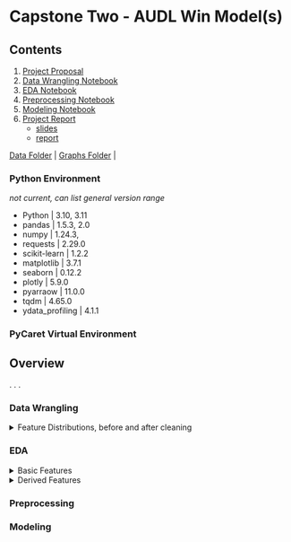# Capstone Two - AUDL Win Model(s)

## Contents

 1. [Project Proposal](/Capstone%20Two/propsal.pdf)
 2. [Data Wrangling Notebook](/Capstone%20Two/7.6_Wrangling.ipynb)
 3. [EDA Notebook](/Capstone%20Two/11.5_EDA.ipynb)
 4. [Preprocessing Notebook](/Capstone%20Two/16.3_Preprocessing-Training.ipynb)
 5. [Modeling Notebook](/Capstone%20Two/18.3_Modeling.ipynb.ipynb)
 6. [Project Report](/Capstone%20Two/Report)
	- [slides](/Capstone%20Two/Report/slides.pdf)
	- [report](/Capstone%20Two/Report/report.pdf)
   
[Data Folder](/Capstone%20Two/data/) | [Graphs Folder](/Capstone%20Two/graphs/) | 

### Python Environment

*not current, can list general version range*

 - Python | 3.10, 3.11
 - pandas | 1.5.3, 2.0
 - numpy | 1.24.3, 
 - requests | 2.29.0
 - scikit-learn | 1.2.2
 - matplotlib | 3.7.1
 - seaborn | 0.12.2
 - plotly | 5.9.0
 - pyarraow | 11.0.0
 - tqdm | 4.65.0
 - ydata_profiling | 4.1.1
 
### PyCaret Virtual Environment
 
   
## Overview

. . .


### Data Wrangling

<details><summary>Feature Distributions, before and after cleaning</summary>

![C2-1](/Capstone%20Two/graphs/data_cleaning/initial_distributions.png "Feature distributions after data collection") 

![C2-2](/Capstone%20Two/graphs/data_cleaning/clean_1_distributions.png "Feature distributions after data cleaning") 

</details>

### EDA

<details><summary>Basic Features</summary>

![C2-3](/Capstone%20Two/graphs/EDA/basic_features_corr_heatmap.png "Correlation Heat Map") 
![C2-4](/Capstone%20Two/graphs/EDA/basic_features_hist_vs_margin.png "Features vs home margin") 
![C2-5](/Capstone%20Two/graphs/EDA/basic_features_hist_vs_win.png "Features vs home win chance") 

</details>

<details><summary>Derived Features</summary>

![C2-3](/Capstone%20Two/graphs/EDA/derived_features_corr_heatmap.png "Correlation Heat Map") 
![C2-4](/Capstone%20Two/graphs/EDA/derived_features_hist_vs_margin.png "Features vs home margin") 
![C2-5](/Capstone%20Two/graphs/EDA/derived_features_hist_vs_win.png "Features vs home win chance") 

</details>

### Preprocessing

### Modeling



